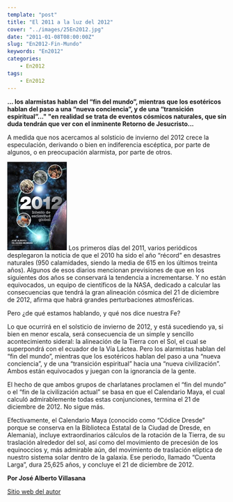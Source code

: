 ```yaml
---
template: "post"
title: "El 2011 a la luz del 2012"
cover: "../images/25En2012.jpg"
date: "2011-01-08T08:00:00Z"
slug: "En2012-Fin-Mundo"
keywords: "En2012"
categories: 
    - En2012
tags:
    - En2012
---
```


**... los alarmistas hablan del “fin del mundo”, mientras que los esotéricos hablan del paso a una “nueva conciencia”, y de una “transición espiritual”..." "en realidad se trata de eventos cósmicos naturales, que sin duda tendrán que ver con el inminente Retorno de Jesucristo...**

A medida que nos acercamos al solsticio de invierno del 2012 crece la especulación, derivando o bien en indiferencia escéptica, por parte de algunos, o en preocupación alarmista, por parte de otros.

![Fin del mundo](../images/25En2012.jpg)
Los primeros días del 2011, varios periódicos desplegaron la noticia de que el 2010 ha sido el año “récord” en desastres naturales (950 calamidades, siendo la media de 615 en los últimos treinta años). Algunos de esos diarios mencionan previsiones de que en los siguientes dos años se conservará la tendencia a incrementarse. Y no están equivocados, un equipo de científicos de la NASA, dedicado a calcular las consecuencias que tendrá la gran alineación cósmica del 21 de diciembre de 2012, afirma que habrá grandes perturbaciones atmosféricas.

Pero ¿de qué estamos hablando, y qué nos dice nuestra Fe?

Lo que ocurrirá en el solsticio de invierno de 2012, y está sucediendo ya, si bien en menor escala, será consecuencia de un simple y sencillo acontecimiento sideral: la alineación de la Tierra con el Sol, el cual se superpondrá con el ecuador de la Vía Láctea. Pero los alarmistas hablan del “fin del mundo”, mientras que los esotéricos hablan del paso a una “nueva conciencia”, y de una “transición espiritual” hacia una “nueva civilización”. Ambos están equivocados y juegan con la ignorancia de la gente.

El hecho de que ambos grupos de charlatanes proclamen el “fin del mundo” o el “fin de la civilización actual” se basa en que el Calendario Maya, el cual calculó admirablemente todas estas conjunciones, termina el 21 de diciembre de 2012. No sigue más.

Efectivamente, el Calendario Maya (conocido como “Códice Dresde” porque se conserva en la Biblioteca Estatal de la Ciudad de Dresde, en Alemania), incluye extraordinarios cálculos de la rotación de la Tierra, de su traslación alrededor del sol, así como del movimiento de precesión de los equinoccios y, más admirable aún, del movimiento de traslación elíptica de nuestro sistema solar dentro de la galaxia. Ese periodo, llamado “Cuenta Larga”, dura 25,625 años, y concluye el 21 de diciembre de 2012.

**Por José Alberto Villasana**

[Sitio web del autor](http://www.ultimostiempos.org/)

